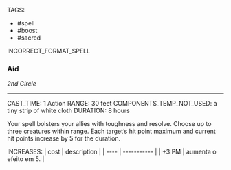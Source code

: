 TAGS:
- #spell
- #boost
- #sacred

INCORRECT_FORMAT_SPELL
### Aid
*2nd Circle*
___
CAST_TIME: 1 Action
RANGE: 30 feet
COMPONENTS_TEMP_NOT_USED: a tiny strip of white cloth
DURATION: 8 hours

Your spell bolsters your allies with toughness and resolve.
Choose up to three creatures within range. Each target’s hit point maximum and current hit points increase by 5 for the duration.

INCREASES:
| cost | description |
| ---- | ----------- |
| +3 PM | aumenta o efeito em 5. |

